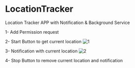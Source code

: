 # LocationTracker
Location Tracker APP with Notification &amp; Background Service

1- Add Permission request

2- Start Button to get current location
![1](https://github.com/HusseinKamal/LocationTracker/assets/29864161/604afda1-6b72-4f48-ae16-ec81bae99fbc)


3- Notification with current location
![2](https://github.com/HusseinKamal/LocationTracker/assets/29864161/08fb37c6-0c10-4e24-b6a4-eddda34e83b4)



4- Stop Button to remove current location and notification
